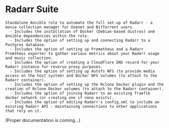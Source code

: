 Radarr Suite
=========

    Standalone Ansible role to automate the full set-up of Radarr - a movie collection manager for Usenet and BitTorrent users.
      - Includes the installation of Docker (Debian-based distros) and Ansible dependencies within the role.
      - Includes the option of setting up and connecting Radarr to a Postgres database.
      - Includes the option of setting up Prometheus and a Radarr Promtheus exporter to gather various metrics about your Radarr usage and music collection.
      - Includes the option of creating a Cloudflare DNS record for your Radarr instance for reverse proxy purposes.
      - Includes the option of setting up Autofs NFS (to provide media access on the host system) and Docker NFS volumes (to attach to the Radarr container).
      - Includes the option of setting up the Rclone Docker plugin and the creation of Rclone Docker volumes (to attach to the Radarr container).
      - Includes the option of joining Radarr to an existing Traefik docker network (or creating one if none exists).
      - Includes the option of editing Radarr's config.xml to include an existing Radarr API - maintaining connections to other applications that rely on it.

(Proper documentation is coming...)
